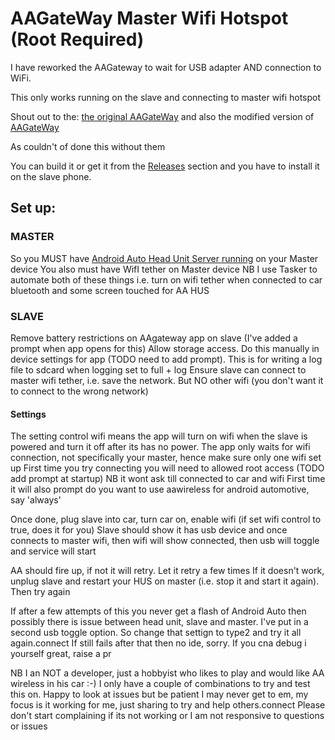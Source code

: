# AAGateWay Master Wifi Hotspot (Root Required)

I have reworked the AAGateway to wait for USB adapter AND connection to WiFi.

This only works running on the slave and connecting to master wifi hotspot

Shout out to the:
    [the original AAGateWay](https://github.com/borconi/AAGateWay)
    and also the modified version of [AAGateWay](https://github.com/olivluca/AAGateWay)

As couldn't of done this without them

You can build it or get it from the [Releases](https://github.com/north3221/AAGateWayWiFi/releases) section and you have to install it on the slave phone.

## Set up:
### MASTER
So you MUST have [Android Auto Head Unit Server running](https://developer.android.com/training/cars/testing#:~:text=You%20only%20need%20to%20enable,server%20(see%20figure%201).) on your Master device
You also must have WifI tether on Master device
NB I use Tasker to automate both of these things i.e. turn on wifi tether when connected to car bluetooth and some screen touched for AA HUS

### SLAVE
Remove battery restrictions on AAgateway app on slave (I've added a prompt when app opens for this)
Allow storage access. Do this manually in device settings for app (TODO need to add prompt). This is for writing a log file to sdcard when logging set to full + log
Ensure slave can connect to master wifi tether, i.e. save the network. But NO other wifi (you don't want it to connect to the wrong network)
#### Settings
The setting control wifi means the app will turn on wifi when the slave is powered and turn it off after its has no power.
The app only waits for wifi connection, not specifically your master, hence make sure only one wifi set up
First time you try connecting you will need to allowed root access (TODO add prompt at startup) NB it wont ask till connected to car and wifi
First time it will also prompt do you want to use aawireless for android automotive, say 'always'

Once done, plug slave into car, turn car on, enable wifi (if set wifi control to true, does it for you)
Slave should show it has usb device and once connects to master wifi, then wifi will show connected, then usb will toggle and service will start

AA should fire up, if not it will retry. Let it retry a few times
If it doesn't work, unplug slave and restart your HUS on master (i.e. stop it and start it again). Then try again

If after a few attempts of this you never get a flash of Android Auto then possibly there is issue between head unit, slave and master.
I've put in a second usb toggle option. So change that settign to type2 and try it all again.connect
If still fails after that then no ide, sorry. If you cna debug i yourself great, raise a pr

NB I an NOT a developer, just a hobbyist who likes to play and would like AA wireless in his car :-)
I only have a couple of combinations to try and test this on. Happy to look at issues but be patient I may never get to em, my focus is it working for me, just sharing to try and help others.connect
Please don't start complaining if its not working or I am not responsive to questions or issues